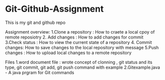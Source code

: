 # Git-Github-Assignment
 This is my git and github repo

 Assignment overview:
  1.Clone a repository : How to craete a local cpoy of remote reposiotry
  2. Add changes : How to add changes for commit
  3.Check status : How to view the current state of a repository
  4. Commit changes: How to save changes to the local repository with message
  5.Push changes : How to upload local changes to a remote repository
  
Files
1.word document file : wrote concept of clonning , git status and its type, git commit, git add, git push command with example
2.Gitexample.java - A java prgram for Git commands 
